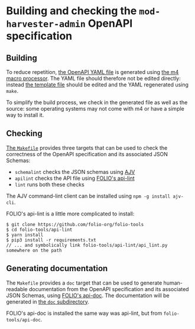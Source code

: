 # Building and checking the `mod-harvester-admin` OpenAPI specification

## Building

To reduce repetition, [the OpenAPI YAML file](harvester-admin-0.1.yaml) is generated using [the m4 macro processor](https://www.gnu.org/software/m4/). The YAML file should therefore not be edited directly: instead [the template file](harvester-admin-0.1.yaml.m4) should be edited and the YAML regenerated using `make`.

To simplify the build process, we check in the generated file as well as the source: some operating systems may not come with m4 or have a simple way to install it.

## Checking

[The `Makefile`](Makefile) provides three targets that can be used to check the correctness of the OpenAPI specification and its associated JSON Schemas:
* `schemalint` checks the JSON schemas using [AJV](https://ajv.js.org/)
* `apilint` checks the API file using [FOLIO's api-lint](https://github.com/folio-org/folio-tools/tree/master/api-lint)
* `lint` runs both these checks

The AJV command-lint client can be installed using `npm -g install ajv-cli`.

FOLIO's api-lint is a little more complicated to install:

	$ git clone https://github.com/folio-org/folio-tools
	$ cd folio-tools/api-lint
	$ yarn install
	$ pip3 install -r requirements.txt
	// ... and symbolically link folio-tools/api-lint/api_lint.py somewhere on the path

## Generating documentation

The `Makefile` provides a `doc` target that can be used to generate human-readable documentation from the OpenAPI specification and its associated JSON Schemas, using [FOLIO's api-doc](https://github.com/folio-org/folio-tools/tree/master/api-doc). The documentation will be generated in [the `doc` subdirectory](doc).

FOLIO's api-doc is installed the same way was api-lint, but from `folio-tools/api-doc`.

